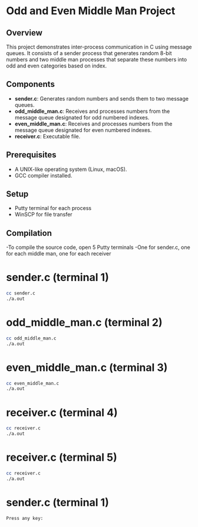 # Odd and Even Middle Man Project

## Overview

This project demonstrates inter-process communication in C using message queues. It consists of a sender process that generates random 8-bit numbers and two middle man processes that separate these numbers into odd and even categories based on index.

## Components

- **sender.c**: Generates random numbers and sends them to two message queues.
- **odd_middle_man.c**: Receives and processes numbers from the message queue designated for odd numbered indexes.
- **even_middle_man.c**: Receives and processes numbers from the message queue designated for even numbered indexes.
- **receiver.c**: Executable file.

## Prerequisites

- A UNIX-like operating system (Linux, macOS).
- GCC compiler installed.

## Setup 

- Putty terminal for each process
- WinSCP for file transfer

## Compilation

-To compile the source code, open 5 Putty terminals
-One for sender.c, one for each middle man, one for each receiver

# sender.c (terminal 1)
```bash
cc sender.c
./a.out
```
# odd_middle_man.c (terminal 2)
```bash
cc odd_middle_man.c
./a.out
```
# even_middle_man.c (terminal 3)
```bash
cc even_middle_man.c
./a.out
```
# receiver.c (terminal 4)
```bash
cc receiver.c
./a.out
```
# receiver.c (terminal 5)
```bash
cc receiver.c
./a.out
```
# sender.c (terminal 1)
```bash
Press any key: 
```

